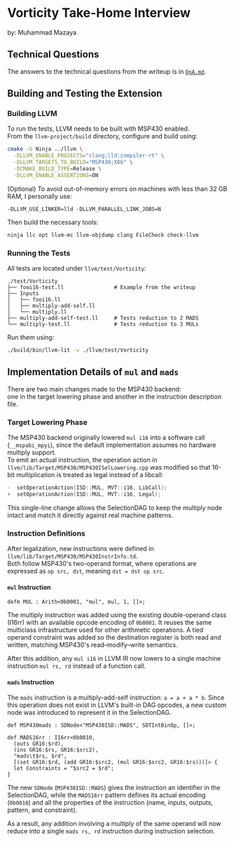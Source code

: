 # Vorticity Take-Home Interview

by: Muhammad Mazaya

## Technical Questions

The answers to the technical questions from the writeup is in [`QnA.md`](./QnA.md).

## Building and Testing the Extension

### Building LLVM

To run the tests, LLVM needs to be built with MSP430 enabled.  
From the `llvm-project/build` directory, configure and build using:

```bash
cmake -G Ninja ../llvm \
  -DLLVM_ENABLE_PROJECTS="clang;lld;compiler-rt" \
  -DLLVM_TARGETS_TO_BUILD="MSP430;X86" \
  -DCMAKE_BUILD_TYPE=Release \
  -DLLVM_ENABLE_ASSERTIONS=ON
```

(Optional) To avoid out-of-memory errors on machines with less than 32 GB RAM, I personally use:

```
-DLLVM_USE_LINKER=lld -DLLVM_PARALLEL_LINK_JOBS=N
```

Then build the necessary tools:

```bash
ninja llc opt llvm-mc llvm-objdump clang FileCheck check-llvm
```

### Running the Tests

All tests are located under `llvm/test/Vorticity`:

```
./test/Vorticity
├── fooi16-test.ll                # Example from the writeup
├── Inputs
│   ├── fooi16.ll
│   ├── multiply-add-self.ll
│   └── multiply.ll
├── multiply-add-self-test.ll     # Tests reduction to 2 MADS
└── multiply-test.ll              # Tests reduction to 3 MULs
```

Run them using:

```bash
./build/bin/llvm-lit -v ./llvm/test/Vorticity
```

## Implementation Details of `mul` and `mads`

There are two main changes made to the MSP430 backend:  
one in the target lowering phase and another in the instruction description file.

### Target Lowering Phase

The MSP430 backend originally lowered `mul i16` into a software call (`__mspabi_mpyi`), since the default implementation assumes no hardware multiply support.  
To emit an actual instruction, the operation action in `llvm/lib/Target/MSP430/MSP430ISelLowering.cpp` was modified so that 16-bit multiplication is treated as legal instead of a libcall:

```cpp
-  setOperationAction(ISD::MUL, MVT::i16, LibCall);
+  setOperationAction(ISD::MUL, MVT::i16, Legal);
```

This single-line change allows the SelectionDAG to keep the multiply node intact and match it directly against real machine patterns.

### Instruction Definitions

After legalization, new instructions were defined in `llvm/lib/Target/MSP430/MSP430InstrInfo.td`.  
Both follow MSP430's two-operand format, where operations are expressed as `op src, dst`, meaning `dst = dst op src`.

#### `mul` Instruction

```
defm MUL : Arith<0b0001, "mul", mul, 1, []>;
```

The multiply instruction was added using the existing double-operand class (I16rr) with an available opcode encoding of `0b0001`. It reuses the same multiclass infrastructure used for other arithmetic operations. A tied operand constraint was added so the destination register is both read and written, matching MSP430's read–modify–write semantics.  

After this addition, any `mul i16` in LLVM IR now lowers to a single machine instruction `mul rs, rd` instead of a function call.

#### `mads` Instruction

The `mads` instruction is a multiply-add-self instruction: `a = a + a * b`. Since this operation does not exist in LLVM's built-in DAG opcodes, a new custom node was introduced to represent it in the SelectionDAG.

```
def MSP430mads : SDNode<"MSP430ISD::MADS", SDTIntBinOp, []>;

def MADS16rr : I16rr<0b0010,
  (outs GR16:$rd),
  (ins GR16:$rs, GR16:$src2),
  "mads\t$rs, $rd",
  [(set GR16:$rd, (add GR16:$src2, (mul GR16:$src2, GR16:$rs)))]> {
  let Constraints = "$src2 = $rd";
}
```

The new `SDNode` (`MSP430ISD::MADS`) gives the instruction an identifier in the SelectionDAG, while the `MADS16rr` pattern defines its actual encoding (`0b0010`) and all the properties of the instruction (name, inputs, outputs, pattern, and constraint).

As a result, any addition involving a multiply of the same operand will now reduce into a single `mads rs, rd` instruction during instruction selection.